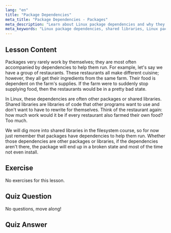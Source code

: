 ```yaml
---
lang: "en"
title: "Package Dependencies"
meta_title: "Package Dependencies - Packages"
meta_description: "Learn about Linux package dependencies and why they are crucial for software installation. Understand shared libraries and avoid broken packages. Start your Linux journey!"
meta_keywords: "Linux package dependencies, shared libraries, Linux packages, package management, Linux tutorial, beginner Linux, Linux guide"
---
```


## Lesson Content

Packages very rarely work by themselves; they are most often accompanied by dependencies to help them run. For example, let's say we have a group of restaurants. These restaurants all make different cuisine; however, they all get their ingredients from the same farm. Their food is dependent on the farm's supplies. If the farm were to suddenly stop supplying food, then the restaurants would be in a pretty bad state.

In Linux, these dependencies are often other packages or shared libraries. Shared libraries are libraries of code that other programs want to use and don't want to have to rewrite for themselves. Think of the restaurant again: how much work would it be if every restaurant also farmed their own food? Too much.

We will dig more into shared libraries in the filesystem course, so for now just remember that packages have dependencies to help them run. Whether those dependencies are other packages or libraries, if the dependencies aren't there, the package will end up in a broken state and most of the time not even install.

## Exercise

No exercises for this lesson.

## Quiz Question

No questions, move along!

## Quiz Answer
